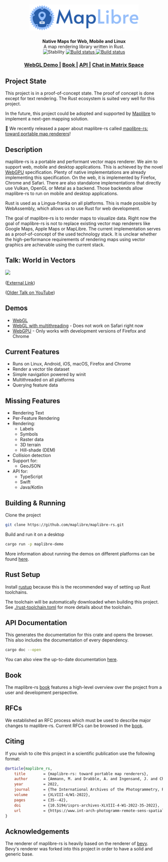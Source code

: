<h1 align="center">
  <img width="350px" alt="maplibre-rs" src="./docs/logo/maplibre-rs-with-text.svg">
</h1>

<div align="center">
  <strong>Native Maps for Web, Mobile and Linux</strong>
</div>
<div align="center">
  A map rendering library written in Rust.
</div>

<div align="center">
  <img src="https://img.shields.io/badge/stability-experimental-orange.svg?style=flat-square"
      alt="Stability" />
  <a href="https://github.com/maplibre/maplibre-rs/actions/workflows/on_main_push.yml">
    <img src="https://github.com/maplibre/maplibre-rs/actions/workflows/on_main_push.yml/badge.svg"
        alt="Build status" />
  </a>
  <a href="https://matrix.to/#/#maplibre:matrix.org">
    <img src="https://img.shields.io/static/v1?label=Space&message=%23maplibre&color=blue&logo=matrix"
        alt="Build status" />
  </a>
</div>

<div align="center">
  <h3>
    <a href="https://webgl.demo.maplibre-rs.maplibre.org">
      WebGL Demo
    </a>
    <span> | </span>
    <a href="https://maplibre.org/maplibre-rs/docs/book/">
      Book
    </a> | </span>
    <a href="https://maplibre.org/maplibre-rs/docs/api/maplibre/">
      API
    </a> | </span>
    <a href="https://matrix.to/#/#maplibre:matrix.org">
      Chat in Matrix Space
    </a>
  </h3>
</div>

## Project State

This project is in a proof-of-concept state. The proof of concept is done except for text rendering.
The Rust ecosystem is suited very well for this project.

In the future, this project could be adopted and supported by [Maplibre](https://github.com/maplibre) to implement a
next-gen mapping solution.

📰 We recently released a paper about maplibre-rs called [maplibre-rs: toward portable map renderers](https://doi.org/10.5194/isprs-archives-XLVIII-4-W1-2022-35-2022)!

## Description

maplibre-rs is a portable and performant vector maps renderer. We aim to support web, mobile and desktop applications. This
is achieved by the novel [WebGPU](https://www.w3.org/TR/webgpu/) specification. Plenty of native implementations are
already implementing this specification. On the web, it is implemented by Firefox, Chrome and Safari. There are also
standalone implementations that directly use Vulkan, OpenGL or Metal as a backend. Those backends allow maplibre-rs to run on
mobile and desktop applications.

Rust is used as a Lingua-franka on all platforms. This is made possible by WebAssembly, which allows us to use Rust for
web development.

The goal of maplibre-rs is to render maps to visualize data. Right now the goal of maplibre-rs is not to replace existing
vector map renderers like Google Maps, Apple Maps or MapLibre. The current implementation serves as a proof-of-concept
of the used technology stack. It is unclear whether the high-performance requirements of rendering maps using vector
graphics are achievable using the current stack.

## Talk: World in Vectors

[![](https://static.media.ccc.de/media/events/MCH2022/265-6919a16c-0dcf-56af-ae0b-5fe0187bc896_preview.jpg)
](https://media.ccc.de/v/mch2022-265-world-in-vectors-cross-platform-map-rendering-using-rust)


([External Link](https://media.ccc.de/v/mch2022-265-world-in-vectors-cross-platform-map-rendering-using-rust))

([Older Talk on YouTube](https://www.youtube.com/watch?v=KFk8bOtJzCM))

## Demos

- [WebGL](https://webgl.demo.maplibre-rs.maplibre.org)
- [WebGL with multithreading](https://webgl-multithreaded.demo.maplibre-rs.maplibre.org) - Does not work on Safari right now
- [WebGPU](https://webgpu.demo.maplibre-rs.maplibre.org) - Only works with development versions of Firefox and Chrome

## Current Features

* Runs on Linux, Android, iOS, macOS, Firefox and Chrome
* Render a vector tile dataset
* Simple navigation powered by winit
* Multithreaded on all platforms
* Querying feature data

## Missing Features

* Rendering Text
* Per-Feature Rendering
* Rendering:
    * Labels
    * Symbols
    * Raster data
    * 3D terrain
    * Hill-shade (DEM)
* Collision detection
* Support for:
    * GeoJSON
* API for:
    * TypeScript
    * Swift
    * Java/Kotlin

## Building & Running

Clone the project

```bash
git clone https://github.com/maplibre/maplibre-rs.git
```

Build and run it on a desktop

```bash
cargo run -p maplibre-demo
```

More information about running the demos on different platforms can be
found [here](https://maplibre.org/maplibre-rs/docs/book/development-guide/how-to-run.html).

## Rust Setup

Install [rustup](https://rustup.rs/) because this is the recommended way of setting up Rust toolchains.

The toolchain will be automatically downloaded when building this project.
See [./rust-toolchain.toml](./rust-toolchain.toml) for more details about the toolchain.

## API Documentation

This generates the documentation for this crate and opens the browser. This also includes the documentation of every
dependency.

```bash
cargo doc --open
```

You can also view the up-to-date documentation [here](https://maplibre.org/maplibre-rs/docs/api/maplibre/).

## Book

The maplibre-rs [book](https://maplibre.org/maplibre-rs/docs/book/) features a high-level overview over the project from a user and development perspective.

## RFCs

We established an RFC process which must be used to describe major changes to maplibre-rs.
Current RFCs can be browsed in the [book](https://maplibre.org/maplibre-rs/docs/book/rfc/0001-rfc-process.html).


## Citing

If you wish to cite this project in a scientific publication use the following format:

```bibtex
@article{maplibre_rs,
	title        = {maplibre-rs: toward portable map renderers},
	author       = {Ammann, M. and Drabble, A. and Ingensand, J. and Chapuis, B.},
	year         = 2022,
	journal      = {The International Archives of the Photogrammetry, Remote Sensing and Spatial Information Sciences},
	volume       = {XLVIII-4/W1-2022},
	pages        = {35--42},
	doi          = {10.5194/isprs-archives-XLVIII-4-W1-2022-35-2022},
	url          = {https://www.int-arch-photogramm-remote-sens-spatial-inf-sci.net/XLVIII-4-W1-2022/35/2022/}
}
```

## Acknowledgements

The renderer of maplibre-rs is heavily based on the renderer of [bevy](https://bevyengine.org/). Bevy's renderer was 
forked into this project in order to have a solid and generic base.
